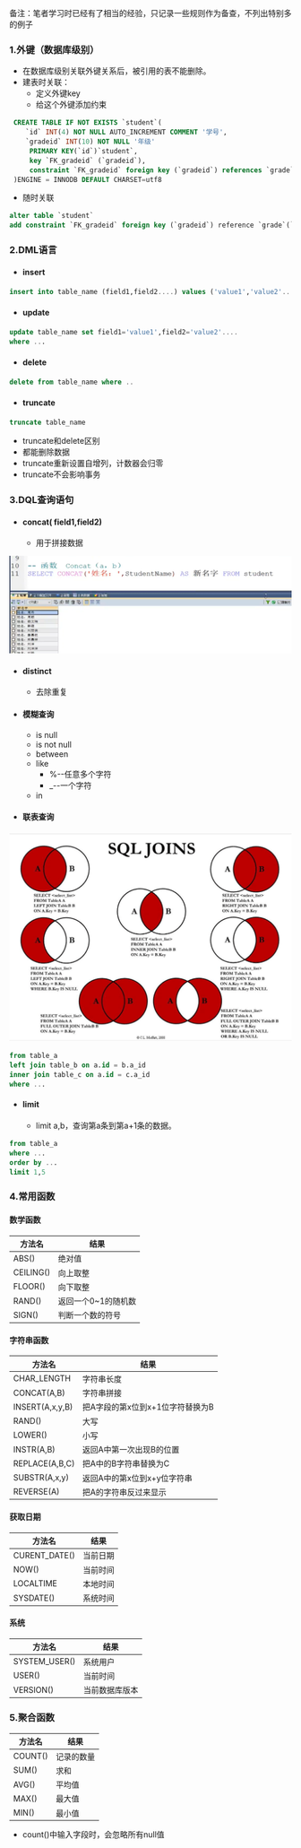 备注：笔者学习时已经有了相当的经验，只记录一些规则作为备查，不列出特别多的例子

### 1.外键（数据库级别）

* 在数据库级别关联外键关系后，被引用的表不能删除。
* 建表时关联：
  * 定义外键key
  * 给这个外键添加约束

```sql
 CREATE TABLE IF NOT EXISTS `student`(
	`id` INT(4) NOT NULL AUTO_INCREMENT COMMENT '学号',
	`gradeid` INT(10) NOT NULL '年级'
	 PRIMARY KEY(`id`)`student`,
     key `FK_gradeid` (`gradeid`),
     constraint `FK_gradeid` foreign key (`gradeid`) references `grade`(`gradeid`)
 )ENGINE = INNODB DEFAULT CHARSET=utf8

```

* 随时关联

```sql
alter table `student`
add constraint `FK_gradeid` foreign key (`gradeid`) reference `grade`(`gradeid`)
```

### 2.DML语言

* #### insert

```sql
insert into table_name (field1,field2....) values ('value1','value2'....),('value1','value2'....),....
```

* #### update

```sql
update table_name set field1='value1',field2='value2'....  
where ...
```

* #### delete

```sql
delete from table_name where ..
```

* #### truncate

```sql
truncate table_name
```

*  truncate和delete区别
  * 都能删除数据
  * truncate重新设置自增列，计数器会归零
  * truncate不会影响事务

### 3.DQL查询语句

* #### concat( field1,field2)

  * 用于拼接数据

![image-20200314142638355](07.数据操作.assets/image-20200314142638355.png)

* #### distinct  

  * 去除重复

* #### 模糊查询

  * is null
  * is not null
  * between
  * like
    * %--任意多个字符
    * _--一个字符
  * in

* #### 联表查询

![image-20200314143412576](07.数据操作.assets/image-20200314143412576.png)

```sql
from table_a 
left join table_b on a.id = b.a_id
inner join table_c on a.id = c.a_id
where ...
```

* #### limit

  * limit a,b，查询第a条到第a+1条的数据。

```sql
from table_a 
where ...
order by ...
limit 1,5
```

### 4.常用函数

#### 数学函数

| 方法名    | 结果                |
| --------- | ------------------- |
| ABS()     | 绝对值              |
| CEILING() | 向上取整            |
| FLOOR()   | 向下取整            |
| RAND()    | 返回一个0~1的随机数 |
| SIGN()    | 判断一个数的符号    |

#### 字符串函数

| 方法名          | 结果                             |
| --------------- | -------------------------------- |
| CHAR_LENGTH     | 字符串长度                       |
| CONCAT(A,B)     | 字符串拼接                       |
| INSERT(A,x,y,B) | 把A字段的第x位到x+1位字符替换为B |
| RAND()          | 大写                             |
| LOWER()         | 小写                             |
| INSTR(A,B)      | 返回A中第一次出现B的位置         |
| REPLACE(A,B,C)  | 把A中的B字符串替换为C            |
| SUBSTR(A,x,y)   | 返回A中的第x位到x+y位字符串      |
| REVERSE(A)      | 把A的字符串反过来显示            |

#### 获取日期

| 方法名        | 结果     |
| ------------- | -------- |
| CURENT_DATE() | 当前日期 |
| NOW()         | 当前时间 |
| LOCALTIME     | 本地时间 |
| SYSDATE()     | 系统时间 |

#### 系统

| 方法名        | 结果           |
| ------------- | -------------- |
| SYSTEM_USER() | 系统用户       |
| USER()        | 当前时间       |
| VERSION()     | 当前数据库版本 |

### 5.聚合函数

| 方法名  | 结果       |
| ------- | ---------- |
| COUNT() | 记录的数量 |
| SUM()   | 求和       |
| AVG()   | 平均值     |
| MAX()   | 最大值     |
| MIN()   | 最小值     |

* count()中输入字段时，会忽略所有null值

